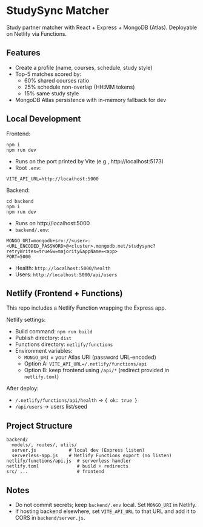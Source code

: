 # StudySync Matcher

Study partner matcher with React + Express + MongoDB (Atlas). Deployable on Netlify via Functions.

## Features

- Create a profile (name, courses, schedule, study style)
- Top-5 matches scored by:
  - 60% shared courses ratio
  - 25% schedule non-overlap (HH:MM tokens)
  - 15% same study style
- MongoDB Atlas persistence with in-memory fallback for dev

## Local Development

Frontend:

```
npm i
npm run dev
```

- Runs on the port printed by Vite (e.g., http://localhost:5173)
- Root `.env`:

```
VITE_API_URL=http://localhost:5000
```

Backend:

```
cd backend
npm i
npm run dev
```

- Runs on http://localhost:5000
- `backend/.env`:

```
MONGO_URI=mongodb+srv://<user>:<URL_ENCODED_PASSWORD>@<cluster>.mongodb.net/studysync?retryWrites=true&w=majority&appName=<app>
PORT=5000
```

- Health: `http://localhost:5000/health`
- Users: `http://localhost:5000/api/users`

## Netlify (Frontend + Functions)

This repo includes a Netlify Function wrapping the Express app.

Netlify settings:

- Build command: `npm run build`
- Publish directory: `dist`
- Functions directory: `netlify/functions`
- Environment variables:
  - `MONGO_URI` = your Atlas URI (password URL‑encoded)
  - Option A: `VITE_API_URL=/.netlify/functions/api`
  - Option B: keep frontend using `/api/*` (redirect provided in `netlify.toml`)

After deploy:

- `/.netlify/functions/api/health` → `{ ok: true }`
- `/api/users` → users list/seed

## Project Structure

```
backend/
  models/, routes/, utils/
  server.js            # local dev (Express listen)
  serverless-app.js    # Netlify Functions export (no listen)
netlify/functions/api.js  # serverless handler
netlify.toml              # build + redirects
src/ ...                  # frontend
```

## Notes

- Do not commit secrets; keep `backend/.env` local. Set `MONGO_URI` in Netlify.
- If hosting backend elsewhere, set `VITE_API_URL` to that URL and add it to CORS in `backend/server.js`.
